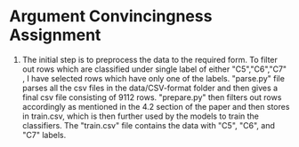 # Argument Convincingness Assignment

1. The initial step is to preprocess the data to the required form. To filter out rows which are classified under single label of either "C5","C6","C7" , I have selected rows which have only one of the labels. 
"parse.py" file parses all the csv files in the data/CSV-format folder and then gives a final csv file consisting of 9112 rows. 
"prepare.py" then filters out rows accordingly as mentioned in the 4.2 section of the paper and then stores in train.csv, which is then further used by the models to train the classifiers. 
The "train.csv" file contains the data with "C5", "C6", and "C7" labels. 
